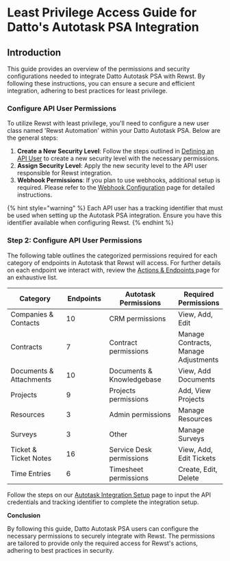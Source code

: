 # Least Privilege Access Guide for Datto's Autotask PSA Integration

## **Introduction**

This guide provides an overview of the permissions and security configurations needed to integrate Datto Autotask PSA with Rewst. By following these instructions, you can ensure a secure and efficient integration, adhering to best practices for least privilege.

### **Configure API User Permissions**

To utilize Rewst with least privilege, you'll need to configure a new user class named 'Rewst Automation' within your Datto Autotask PSA. Below are the general steps:

1. **Create a New Security Level**: Follow the steps outlined in [Defining an API User](https://ww1.autotask.net/help/DeveloperHelp/Content/APIs/General/Define\_API\_User.htm) to create a new security level with the necessary permissions.
2. **Assign Security Level**: Apply the new security level to the API user responsible for Rewst integration.
3. **Webhook Permissions**: If you plan to use webhooks, additional setup is required. Please refer to the [Webhook Configuration](webhook-configuration.md) page for detailed instructions.

{% hint style="warning" %}
Each API user has a tracking identifier that must be used when setting up the Autotask PSA integration. Ensure you have this identifier available when configuring Rewst.
{% endhint %}

### **Step 2: Configure API User Permissions**

The following table outlines the categorized permissions required for each category of endpoints in Autotask that Rewst will access. For further details on each endpoint we interact with, review the [Actions & Endpoints ](actions-and-endpoints.md)page for an exhaustive list.

<table><thead><tr><th width="215">Category</th><th width="116">Endpoints</th><th width="272">Autotask Permissions</th><th>Required Permissions</th></tr></thead><tbody><tr><td>Companies &#x26; Contacts</td><td>10</td><td>CRM permissions</td><td>View, Add, Edit</td></tr><tr><td>Contracts</td><td>7</td><td>Contract permissions</td><td>Manage Contracts, Manage Adjustments</td></tr><tr><td>Documents &#x26; Attachments</td><td>10</td><td>Documents &#x26; Knowledgebase</td><td>View, Add Documents</td></tr><tr><td>Projects</td><td>9</td><td>Projects permissions</td><td>Add, View Projects</td></tr><tr><td>Resources</td><td>3</td><td>Admin permissions</td><td>Manage Resources</td></tr><tr><td>Surveys</td><td>3</td><td>Other</td><td>Manage Surveys</td></tr><tr><td>Ticket &#x26;<br>Ticket Notes</td><td>16</td><td>Service Desk permissions</td><td>View, Add, Edit Tickets</td></tr><tr><td>Time Entries</td><td>6</td><td>Timesheet permissions</td><td>Create, Edit, Delete</td></tr></tbody></table>

Follow the steps on our [Autotask Integration Setup](datto-psa-integration-setup.md) page to input the API credentials and tracking identifier to complete the integration setup.

**Conclusion**

By following this guide, Datto Autotask PSA users can configure the necessary permissions to securely integrate with Rewst. The permissions are tailored to provide only the required access for Rewst's actions, adhering to best practices in security.
